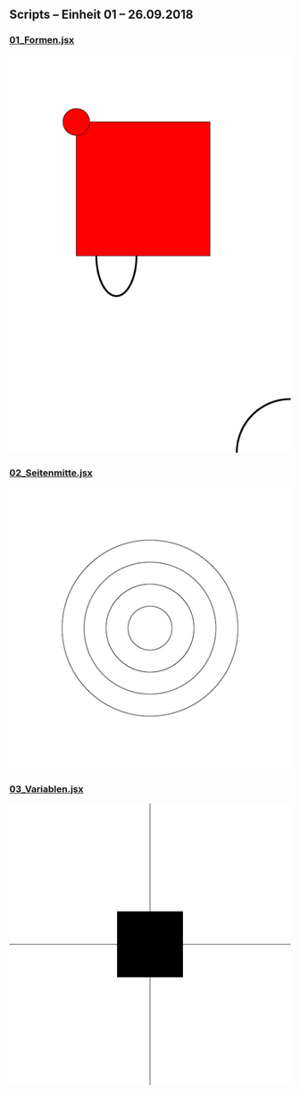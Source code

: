 ## Scripts – Einheit 01 – 26.09.2018

### [01_Formen.jsx](/Kurs/01/01_Formen.jsx)
![01_Formen.jsx](/Material/Bilder/Kurs/2018/01/01_Formen.jpg)

### [02_Seitenmitte.jsx](/Kurs/01/02_Seitenmitte.jsx)
![02_Seitenmitte.jsx](/Material/Bilder/Kurs/2018/01/02_Seitenmitte.jpg)

### [03_Variablen.jsx](/Kurs/01/03_Variablen.jsx)
![03_Variablen.jsx](/Material/Bilder/Kurs/2018/01/03_Variablen.jpg)